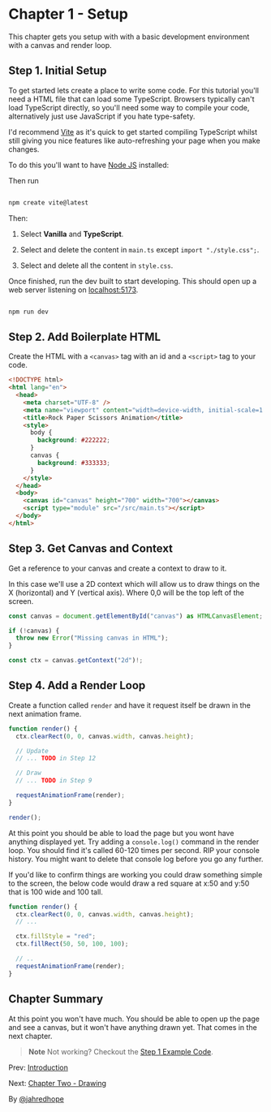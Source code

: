 # Chapter 1 - Setup

This chapter gets you setup with with a basic development environment with a canvas and render loop.

## Step 1. Initial Setup

To get started lets create a place to write some code. For this tutorial you'll need a HTML file that can load some TypeScript. Browsers typically can't load TypeScript directly, so you'll need some way to compile your code, alternatively just use JavaScript if you hate type-safety.

I'd recommend [Vite](https://vitejs.dev/guide/) as it's quick to get started compiling TypeScript whilst still giving you nice features like auto-refreshing your page when you make changes.

To do this you'll want to have [Node JS](https://nodejs.org/en/) installed:

Then run

```bash

npm create vite@latest

```

Then:

1. Select **Vanilla** and **TypeScript**.

2. Select and delete the content in `main.ts` except `import "./style.css";`.

3. Select and delete all the content in `style.css`.

Once finished, run the dev built to start developing. This should open up a web server listening on [localhost:5173](http://localhost:5173/).

```bash

npm run dev

```

## Step 2. Add Boilerplate HTML

Create the HTML with a `<canvas>` tag with an id and a `<script>` tag to your code.

```html
<!DOCTYPE html>
<html lang="en">
  <head>
    <meta charset="UTF-8" />
    <meta name="viewport" content="width=device-width, initial-scale=1.0" />
    <title>Rock Paper Scissors Animation</title>
    <style>
      body {
        background: #222222;
      }
      canvas {
        background: #333333;
      }
    </style>
  </head>
  <body>
    <canvas id="canvas" height="700" width="700"></canvas>
    <script type="module" src="/src/main.ts"></script>
  </body>
</html>
```

## Step 3. Get Canvas and Context

Get a reference to your canvas and create a context to draw to it.

In this case we'll use a 2D context which will allow us to draw things on the X (horizontal) and Y (vertical axis). Where 0,0 will be the top left of the screen.

```ts
const canvas = document.getElementById("canvas") as HTMLCanvasElement;

if (!canvas) {
  throw new Error("Missing canvas in HTML");
}

const ctx = canvas.getContext("2d")!;
```

## Step 4. Add a Render Loop

Create a function called `render` and have it request itself be drawn in the next animation frame.

```ts
function render() {
  ctx.clearRect(0, 0, canvas.width, canvas.height);

  // Update
  // ... TODO in Step 12

  // Draw
  // ... TODO in Step 9

  requestAnimationFrame(render);
}

render();
```

At this point you should be able to load the page but you wont have anything displayed yet. Try adding a `console.log()` command in the render loop. You should find it's called 60-120 times per second. RIP your console history. You might want to delete that console log before you go any further.

If you'd like to confirm things are working you could draw something simple to the screen, the below code would draw a red square at x:50 and y:50 that is 100 wide and 100 tall.

```ts
function render() {
  ctx.clearRect(0, 0, canvas.width, canvas.height);
  // ...

  ctx.fillStyle = "red";
  ctx.fillRect(50, 50, 100, 100);

  // ..
  requestAnimationFrame(render);
}
```

## Chapter Summary

At this point you won't have much. You should be able to open up the page and see a canvas, but it won't have anything drawn yet. That comes in the next chapter.

> **Note** Not working? Checkout the [Step 1 Example Code](example-step-1/src/main.ts).

Prev: [Introduction](./README.md)

Next: [Chapter Two - Drawing](./2-Drawing.md)

By [@jahredhope](https://jahred.me/)
